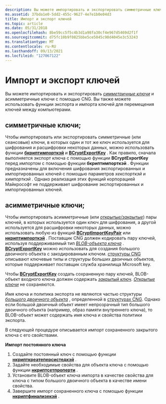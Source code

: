 ```yaml
---
description: Вы можете импортировать и экспортировать симметричные ключи и асимметричные ключи с помощью CNG. Вы также можете использовать функции экспорта и импорта ключей для перемещения ключей между компьютерами.
ms.assetid: 37bda1e0-5dd2-455c-9627-4e7e1b0e04d3
title: Импорт и экспорт ключей
ms.topic: article
ms.date: 05/31/2018
ms.openlocfilehash: 8be59cc5f5c4b3d1a98fa30cf4e967d5469d2f1f
ms.sourcegitcommit: d75fc10b9f0825bbe5ce5045c90d4045e3c53243
ms.translationtype: MT
ms.contentlocale: ru-RU
ms.lasthandoff: 09/13/2021
ms.locfileid: "127067122"
---
```

# <a name="key-import-and-export"></a>Импорт и экспорт ключей

Вы можете импортировать и экспортировать [*симметричные ключи*](/windows/desktop/SecGloss/s-gly) и асимметричные ключи с помощью CNG. Вы также можете использовать функции экспорта и импорта ключей для перемещения ключей между компьютерами.

## <a name="symmetric-keys"></a>симметричные ключи;

Чтобы импортировать или экспортировать симметричные (или сеансовые) ключи, в которых один и тот же ключ используется для шифрования и расшифровки некоторых данных, можно использовать функции [**бкриптимпорткэй**](/windows/desktop/api/Bcrypt/nf-bcrypt-bcryptimportkey) и [**BCryptExportKey**](/windows/desktop/api/Bcrypt/nf-bcrypt-bcryptexportkey) . Как правило, сначала выполняется экспорт ключа с помощью функции **BCryptExportKey** перед импортом с помощью функции **бкриптимпорткэй** . Функции предназначены для включения шифрования экспортированных и импортированных ключей с помощью параметров *хекспорткэй* и *химпорткэй* . Однако реализация этих функций корпорацией Майкрософт не поддерживает шифрование экспортированных и импортированных ключей.

## <a name="asymmetric-keys"></a>асимметричные ключи;

Чтобы импортировать асимметричные (или [*открытые/закрытые*](/windows/desktop/SecGloss/p-gly)) пары ключей, в которых используется один ключ для шифрования, а другой используется для расшифровки некоторых данных, можно использовать любую из функций [**BCryptImportKeyPair**](/windows/desktop/api/Bcrypt/nf-bcrypt-bcryptimportkeypair) или [**нкриптимпорткэй**](/windows/desktop/api/Ncrypt/nf-ncrypt-ncryptimportkey) . Поставщик CNG должен кодировать пару ключей, используя поддерживаемый тип [*BLOB-объекта ключа*](/windows/desktop/SecGloss/k-gly) . [**BCryptExportKey**](/windows/desktop/api/Bcrypt/nf-bcrypt-bcryptexportkey) можно использовать для создания большого двоичного объекта с закодированным ключом. [структуры CNG](cng-structures.md) описывают ключевые типы и структуры больших двоичных объектов, которые поддерживает поставщик служба хранилища Microsoft key.

Чтобы [**BCryptExportKey**](/windows/desktop/api/Bcrypt/nf-bcrypt-bcryptexportkey) создать сохраненную пару ключей, BLOB-объект входного ключа должен содержать [*закрытый ключ*](/windows/desktop/SecGloss/p-gly). [*Открытые ключи*](/windows/desktop/SecGloss/p-gly) не сохраняются.

Имя ключа и политика экспорта не являются частью структуры [*большого двоичного объекта*](/windows/desktop/SecGloss/b-gly) , определенной в [структурах CNG](cng-structures.md). Однако если большой двоичный объект имеет непрозрачный тип большого двоичного объекта (например, образ памяти внутреннего ключа), то BLOB-объект может содержать имя ключа и свойства политики экспорта.

В следующей процедуре описывается импорт сохраненного закрытого ключа с его свойствами.

**Импорт постоянного ключа**

1.  Создайте постоянный ключ с помощью функции [**нкрипткреатеперсистедкэй**](/windows/desktop/api/Ncrypt/nf-ncrypt-ncryptcreatepersistedkey) .
2.  Задайте необходимые свойства для объекта ключа с помощью функции [**нкриптсетпроперти**](/windows/desktop/api/Ncrypt/nf-ncrypt-ncryptsetproperty) .
3.  Установите BLOB-объект ключа импорта в качестве свойства для ключа с типом большого двоичного объекта в качестве имени свойства.
4.  Завершите импорт сохраненного ключа с помощью функции [**нкриптфинализекэй**](/windows/desktop/api/Ncrypt/nf-ncrypt-ncryptfinalizekey) .

 

 
